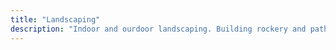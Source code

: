 ```yaml
---
title: "Landscaping"
description: "Indoor and ourdoor landscaping. Building rockery and pathways for practicle and leisure use."
---
```



